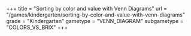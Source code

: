 +++
title = "Sorting by color and value with Venn Diagrams"
url = "/games/kindergarten/sorting-by-color-and-value-with-venn-diagrams"
grade = "Kindergarten"
gametype = "VENN_DIAGRAM"
subgametype = "COLORS_VS_BRIX"
+++